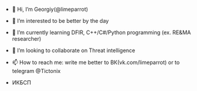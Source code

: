 - 👋 Hi, I’m Georgiy(@limeparrot)
- 👀 I’m interested to be better by the day
- 🌱 I’m currently learning DFIR, C++/C#/Python programming (ex. RE&MA researcher)
- 💞️ I’m looking to collaborate on Threat intelligence
- 📫 How to reach me: write me better to ВК(vk.com/limeparrot) or to telegram @Tictonix

- ИКБСП
<!---
limeparrot/limeparrot is a ✨ special ✨ repository because its `README.md` (this file) appears on your GitHub profile.
You can click the Preview link to take a look at your changes.
--->
